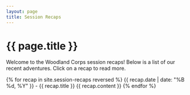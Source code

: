 ```yaml
---
layout: page
title: Session Recaps
---
```


# {{ page.title }}

Welcome to the Woodland Corps session recaps! Below is a list of our recent adventures. Click on a recap to read more.

{% for recap in site.session-recaps reversed %}
  {{ recap.date | date: "%B %d, %Y" }} - {{ recap.title }}
  {{ recap.content }}
{% endfor %}
